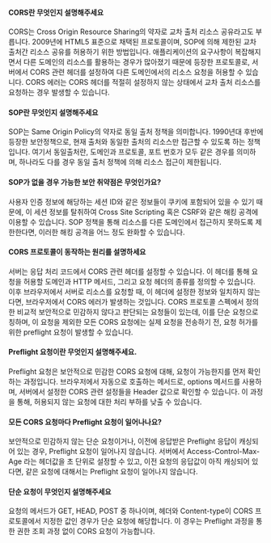 
#### CORS란 무엇인지 설명해주세요
CORS는 Cross Origin Resource Sharing의 약자로 교차 출처 리소스 공유라고도 부릅니다.
2009년에 HTML5 표준으로 채택된 프로토콜이며, SOP에 의해 제한된 교차 출처간 리소스 공유를 허용하기 위한 방법입니다.
애플리케이션의 요구사항이 복잡해지면서 다른 도메인의 리소스를 활용하는 경우가 많아졌기 때문에 등장한 프로토콜로, 서버에서 CORS 관련 헤더를 설정하여 다른 도메인에서의 리소스 요청을 허용할 수 있습니다.
CORS 에러는 CORS 헤더를 적절히 설정하지 않는 상태에서 교차 출처 리소스를 요청하는 경우 발생할 수 있습니다.

#### SOP란 무엇인지 설명해주세요
SOP는 Same Origin Policy의 약자로 동일 출처 정책을 의미합니다.
1990년대 후반에 등장한 보안정책으로, 현재 출처와 동일한 출처의 리소스만 접근할 수 있도록 하는 정책입니다.
여기서 동일출처란, 도메인과 프로토콜, 포트 번호가 모두 같은 경우를 의미하며, 하나라도 다를 경우 동일 출처 정책에 의해 리소스 접근이 제한됩니다. 

#### SOP가 없을 경우 가능한 보안 취약점은 무엇인가요?
사용자 인증 정보에 해당하는 세션 ID와 같은 정보들이 쿠키에 포함되어 있을 수 있기 때문에, 이 세션 정보를 탈취하여 Cross Site Scripting 혹은 CSRF와 같은 해킹 공격에 이용할 수 있습니다.
SOP 정책을 통해 리소스를 다른 도메인에서 접근하지 못하도록 제한한다면, 이러한 해킹 공격을 어느 정도 완화할 수 있습니다.

#### CORS 프로토콜이 동작하는 원리를 설명하세요
서버는 응답 처리 코드에서 CORS 관련 헤더를 설정할 수 있습니다.
이 헤더를 통해 요청을 허용할 도메인과 HTTP 메서드, 그리고 요청 헤더의 종류를 정의할 수 있습니다. 이후 브라우저에서 서버로 리소스를 요청할 때, 이 헤더에 설정한 정보와 일치하지 않는다면, 브라우저에서 CORS 에러가 발생하는 것입니다. 
CORS 프로토콜 스펙에서 정의한 비교적 보안적으로 민감하지 않다고 판단되는 요청들이 있는데, 이를 단순 요청으로 칭하며, 이 요청을 제외한 모든 CORS 요청에는 실제 요청을 전송하기 전, 요청 허가를 위한 preflight 요청이 발생할 수 있습니다.

#### Preflight 요청이란 무엇인지 설명해주세요.
Preflight 요청은 보안적으로 민감한 CORS 요청에 대해, 요청이 가능한지를 먼저 확인하는 과정입니다. 브라우저에서 자동으로 호출하는 메서드로, options 메서드를 사용하며, 서버에서 설정한 CORS 관련 설정들을 Header 값으로 확인할 수 있습니다. 이 과정을 통해, 허용되지 않는 요청에 대한 처리 부하를 낮출 수 있습니다.

#### 모든 CORS 요청마다 Preflight 요청이 일어나나요?
보안적으로 민감하지 않는 단순 요청이거나, 이전에 응답받은 Preflight 응답이 캐싱되어 있는 경우, Preflight 요청이 일어나지 않습니다. 서버에서 Access-Control-Max-Age 라는 헤더값을 초 단위로 설정할 수 있고, 이전 요청의 응답값이 아직 캐싱되어 있다면, 같은 요청에 대해서는 Preflight 요청이 일어나지 않습니다. 

#### 단순 요청이 무엇인지 설명해주세요
요청의 메서드가 GET, HEAD, POST 중 하나이며, 헤더와 Content-type이 CORS 프로토콜에서 지정한 값인 경우가 단순 요청에 해당합니다.
이 경우는 Preflight 과정을 통한 권한 조회 과정 없이 CORS 요청이 가능합니다.